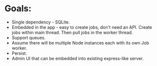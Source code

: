 # Goals:
- Single dependency - SQLite.
- Embedded in the app - easy to create jobs, don't need an API. Create jobs within main thread. Then pull jobs in the worker thread.
- Support queues.
- Assume there will be multiple Node instances each with its own Job worker.
- Persist.
- Admin UI that can be embedded into existing express-like server.
